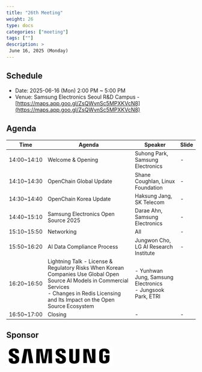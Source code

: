 ```yaml
---
title: "26th Meeting"
weight: 26
type: docs
categories: ["meeting"]
tags: [""]
description: >
 June 16, 2025 (Monday)
---
```


## Schedule

* Date: 2025-06-16 (Mon) 2:00 PM ~ 5:00 PM
* Venue: Samsung Electronics Seoul R&D Campus - [https://maps.app.goo.gl/ZsQWvnSc5MPXKVcN8](https://maps.app.goo.gl/ZsQWvnSc5MPXKVcN8)

## Agenda

| Time         | Agenda                                                                 | Speaker                                      | Slide |
|--------------|-----------------------------------------------------------------------|----------------------------------------------|-------|
| 14:00~14:10  | Welcome & Opening                                                     | Suhong Park, Samsung Electronics             | -     |
| 14:10~14:30  | OpenChain Global Update                                               | Shane Coughlan, Linux Foundation             | -     |
| 14:30~14:40  | OpenChain Korea Update                                                | Haksung Jang, SK Telecom                    | -     |
| 14:40~15:10  | Samsung Electronics Open Source 2025     | Darae Ahn, Samsung Electronics               | -     |
| 15:10~15:50  | Networking                                                           | All                                          | -     |
| 15:50~16:20  | AI Data Compliance Process                                            | Jungwon Cho, LG AI Research Institute        | -     |
| 16:20~16:50  | Lightning Talk  - License & Regulatory Risks When Korean Companies Use Global Open Source AI Models in Commercial Services<br> - Changes in Redis Licensing and Its Impact on the Open Source Ecosystem |  - Yunhwan Jung, Samsung Electronics<br>  - Jungsook Park, ETRI |       |
| 16:50~17:00 | Closing | - | - |

## Sponsor

![](../../../images/content/about/logo/samsung.png)
